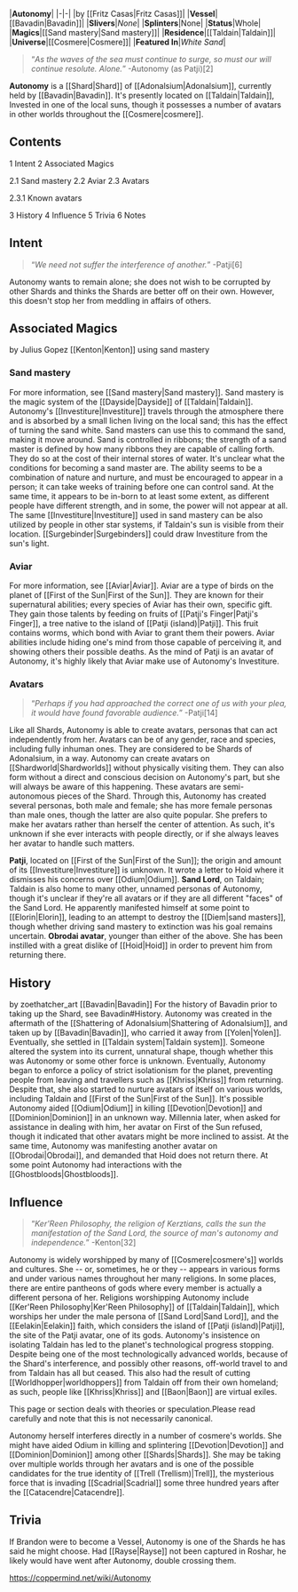 |**Autonomy**|
|-|-|
|by [[Fritz Casas\|Fritz Casas]]|
|**Vessel**|[[Bavadin\|Bavadin]]|
|**Slivers**|*None*|
|**Splinters**|None|
|**Status**|Whole|
|**Magics**|[[Sand mastery\|Sand mastery]]|
|**Residence**|[[Taldain\|Taldain]]|
|**Universe**|[[Cosmere\|Cosmere]]|
|**Featured In**|*White Sand*|

>“*As the waves of the sea must continue to surge, so must our will continue resolute. Alone.*”
\-Autonomy (as Patji)[2]


**Autonomy** is a [[Shard\|Shard]] of [[Adonalsium\|Adonalsium]], currently held by [[Bavadin\|Bavadin]]. It's presently located on [[Taldain\|Taldain]], Invested in one of the local suns, though it possesses a number of avatars in other worlds throughout the [[Cosmere\|cosmere]].

## Contents

1 Intent
2 Associated Magics

2.1 Sand mastery
2.2 Aviar
2.3 Avatars

2.3.1 Known avatars




3 History
4 Influence
5 Trivia
6 Notes


## Intent
>“*We need not suffer the interference of another.*”
\-Patji[6]


Autonomy wants to remain alone; she does not wish to be corrupted by other Shards and thinks the Shards are better off on their own. However, this doesn't stop her from meddling in affairs of others.

## Associated Magics
 by  Julius Gopez  [[Kenton\|Kenton]] using sand mastery
### Sand mastery
For more information, see [[Sand mastery\|Sand mastery]].
Sand mastery is the magic system of the [[Dayside\|Dayside]] of [[Taldain\|Taldain]]. Autonomy's [[Investiture\|Investiture]] travels through the atmosphere there and is absorbed by a small lichen living on the local sand; this has the effect of turning the sand white. Sand masters can use this to command the sand, making it move around. Sand is controlled in ribbons; the strength of a sand master is defined by how many ribbons they are capable of calling forth. They do so at the cost of their internal stores of water.
It's unclear what the conditions for becoming a sand master are. The ability seems to be a combination of nature and nurture, and must be encouraged to appear in a person; it can take weeks of training before one can control sand. At the same time, it appears to be in-born to at least some extent, as different people have different strength, and in some, the power will not appear at all.
The same [[Investiture\|Investiture]] used in sand mastery can be also utilized by people in other star systems, if Taldain's sun is visible from their location. [[Surgebinder\|Surgebinders]] could draw Investiture from the sun's light.

### Aviar
For more information, see [[Aviar\|Aviar]].
Aviar are a type of birds on the planet of [[First of the Sun\|First of the Sun]]. They are known for their supernatural abilities; every species of Aviar has their own, specific gift. They gain those talents by feeding on fruits of [[Patji's Finger\|Patji's Finger]], a tree native to the island of [[Patji (island)\|Patji]]. This fruit contains worms, which bond with Aviar to grant them their powers. Aviar abilities include hiding one's mind from those capable of perceiving it, and showing others their possible deaths. As the mind of Patji is an avatar of Autonomy, it's highly likely that Aviar make use of Autonomy's Investiture.

### Avatars
>“*Perhaps if you had approached the correct one of us with your plea, it would have found favorable audience.*”
\-Patji[14]


Like all Shards, Autonomy is able to create avatars, personas that can act independently from her. Avatars can be of any gender, race and species, including fully inhuman ones. They are considered to be Shards of Adonalsium, in a way. Autonomy can create avatars on [[Shardworld\|Shardworlds]] without physically visiting them. They can also form without a direct and conscious decision on Autonomy's part, but she will always be aware of this happening. These avatars are semi-autonomous pieces of the Shard.
Through this, Autonomy has created several personas, both male and female; she has more female personas than male ones, though the latter are also quite popular. She prefers to make her avatars rather than herself the center of attention. As such, it's unknown if she ever interacts with people directly, or if she always leaves her avatar to handle such matters.


**Patji**, located on [[First of the Sun\|First of the Sun]]; the origin and amount of its [[Investiture\|Investiture]] is unknown. It wrote a letter to Hoid where it dismisses his concerns over [[Odium\|Odium]].
**Sand Lord**, on Taldain; Taldain is also home to many other, unnamed personas of Autonomy, though it's unclear if they're all avatars or if they are all different "faces" of the Sand Lord. He apparently manifested himself at some point to [[Elorin\|Elorin]], leading to an attempt to destroy the [[Diem\|sand masters]], though whether driving sand mastery to extinction was his goal remains uncertain.
**Obrodai avatar**, younger than either of the above. She has been instilled with a great dislike of [[Hoid\|Hoid]] in order to prevent him from returning there.
## History
 by  zoethatcher_art  [[Bavadin\|Bavadin]]
For the history of Bavadin prior to taking up the Shard, see Bavadin#History.
Autonomy was created in the aftermath of the [[Shattering of Adonalsium\|Shattering of Adonalsium]], and taken up by [[Bavadin\|Bavadin]], who carried it away from [[Yolen\|Yolen]]. Eventually, she settled in [[Taldain system\|Taldain system]]. Someone altered the system into its current, unnatural shape, though whether this was Autonomy or some other force is unknown. Eventually, Autonomy began to enforce a policy of strict isolationism for the planet, preventing people from leaving and travellers such as [[Khriss\|Khriss]] from returning. Despite that, she also started to nurture avatars of itself on various worlds, including Taldain and [[First of the Sun\|First of the Sun]].
It's possible Autonomy aided [[Odium\|Odium]] in killing [[Devotion\|Devotion]] and [[Dominion\|Dominion]] in an unknown way. Millennia later, when asked for assistance in dealing with him, her avatar on First of the Sun refused, though it indicated that other avatars might be more inclined to assist. At the same time, Autonomy was manifesting another avatar on [[Obrodai\|Obrodai]], and demanded that Hoid does not return there.
At some point Autonomy had interactions with the [[Ghostbloods\|Ghostbloods]].

## Influence
>“*Ker'Reen Philosophy, the religion of Kerztians, calls the sun the manifestation of the Sand Lord, the source of man's autonomy and independence.*”
\-Kenton[32]


Autonomy is widely worshipped by many of [[Cosmere\|cosmere's]] worlds and cultures. She -- or, sometimes, he or they -- appears in various forms and under various names throughout her many religions. In some places, there are entire pantheons of gods where every member is actually a different persona of her. Religions worshipping Autonomy include [[Ker'Reen Philosophy\|Ker'Reen Philosophy]] of [[Taldain\|Taldain]], which worships her under the male persona of [[Sand Lord\|Sand Lord]], and the [[Eelakin\|Eelakin]] faith, which considers the island of [[Patji (island)\|Patji]], the site of the Patji avatar, one of its gods.
Autonomy's insistence on isolating Taldain has led to the planet's technological progress stopping. Despite being one of the most technologically advanced worlds, because of the Shard's interference, and possibly other reasons, off-world travel to and from Taldain has all but ceased. This also had the result of cutting [[Worldhopper\|worldhoppers]] from Taldain off from their own homeland; as such, people like [[Khriss\|Khriss]] and [[Baon\|Baon]] are virtual exiles.

This page or section deals with theories or speculation.Please read carefully and note that this is not necessarily canonical.

Autonomy herself interferes directly in a number of cosmere's worlds. She might have aided Odium in killing and splintering [[Devotion\|Devotion]] and [[Dominion\|Dominion]] among other [[Shards\|Shards]]. She may be taking over multiple worlds through her avatars  and is one of the possible candidates for the true identity of [[Trell (Trellism)\|Trell]], the mysterious force that is invading [[Scadrial\|Scadrial]] some three hundred years after the [[Catacendre\|Catacendre]].

## Trivia
If Brandon were to become a Vessel, Autonomy is one of the Shards he has said he might choose.
Had [[Rayse\|Rayse]] not been captured in Roshar, he likely would have went after Autonomy, double crossing them.


https://coppermind.net/wiki/Autonomy